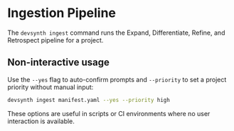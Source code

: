 # Ingestion Pipeline

The `devsynth ingest` command runs the Expand, Differentiate, Refine, and Retrospect pipeline for a project.

## Non-interactive usage

Use the `--yes` flag to auto-confirm prompts and `--priority` to set a project priority without manual input:

```bash
devsynth ingest manifest.yaml --yes --priority high
```

These options are useful in scripts or CI environments where no user interaction is available.
